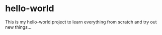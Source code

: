 # hello-world
This is my hello-world project to learn everything from scratch and try out new things...

